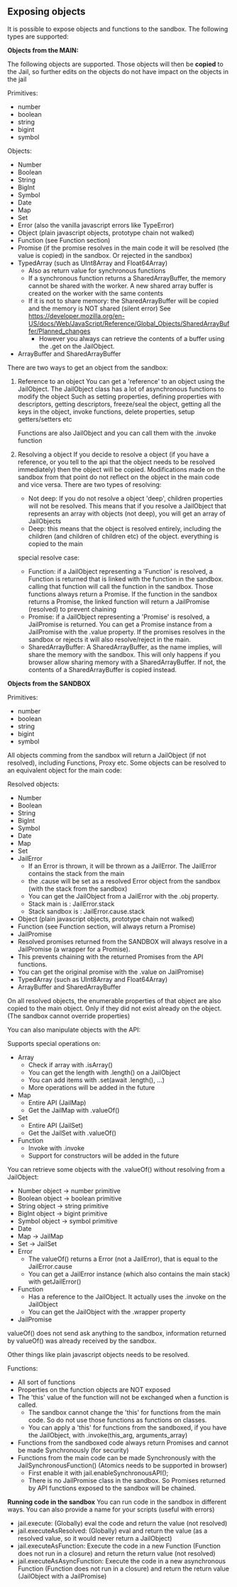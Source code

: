 
## Exposing objects
It is possible to expose objects and functions to the sandbox. The following types are supported:


**Objects from the MAIN:**

The following objects are supported. Those objects will then be **copied** to the Jail, so further edits on the objects do not have impact on the objects
in the jail

Primitives:
* number
* boolean
* string
* bigint
* symbol

Objects:
* Number
* Boolean
* String
* BigInt
* Symbol
* Date
* Map
* Set
* Error (also the vanilla javascript errors like TypeError)
* Object (plain javascript objects, prototype chain not walked)
* Function (see Function section)
* Promise (if the promise resolves in the main code it will be resolved (the value is copied) in the sandbox. Or rejected in the sandbox)
* TypedArray (such as UInt8Array and Float64Array)
  * Also as return value for synchronous functions
  * If a synchronous function returns a SharedArrayBuffer, the memory cannot be shared with the worker. A new shared array buffer is created on the worker with the same contents
  * If it is not to share memory: the SharedArrayBuffer will be copied and the memory is NOT shared (silent error)
    See https://developer.mozilla.org/en-US/docs/Web/JavaScript/Reference/Global_Objects/SharedArrayBuffer/Planned_changes
    * However you always can retrieve the contents of a buffer using the .get on the JailObject.
* ArrayBuffer and SharedArrayBuffer

There are two ways to get an object from the sandbox:
1. Reference to an object
   You can get a 'reference' to an object using the JailObject.
   The JailObject class has a lot of asynchronous functions to modify the object
   Such as setting properties, defining properties with descriptors, getting descriptors, freeze/seal the object, getting all the keys in the object, invoke functions, delete properties, setup getters/setters etc

   Functions are also JailObject and you can call them with the .invoke function
2. Resolving a object
   If you decide to resolve a object (if you have a reference, or you tell to the api that the object needs to be resolved immediately)
   then the object will be copied. Modifications made on the sandbox from that point do not reflect on the object in the main code and vice versa.
   There are two types of resolving:
   * Not deep:
     If you do not resolve a object 'deep', children properties will not be resolved.
     This means that if you resolve a JailObject that represents an array with objects (not deep), you will get an array of JailObjects
   * Deep:
     this means that the object is resolved entirely, including the children (and children of children etc) of the object.
     everything is copied to the main

   special resolve case:
   * Function: if a JailObject representing a 'Function' is resolved, a Function is returned that is linked with the function in the sandbox.
               calling that function will call the function in the sandbox. Those functions always return a Promise.
               If the function in the sandbox returns a Promise, the linked function will return a JailPromise (resolved) to prevent chaining
   * Promise:  if a JailObject representing a 'Promise' is resolved, a JailPromise is returned. 
               You can get a Promise instance from a JailPromise with the .value property.
               If the promises resolves in the sandbox or rejects it will also resolve/reject in the main.
   * SharedArrayBuffer:
               A SharedArrayBuffer, as the name implies, will share the memory with the sandbox. This will only happens if you browser allow sharing memory
               with a SharedArrayBuffer. If not, the contents of a SharedArrayBuffer is copied instead.
               

**Objects from the SANDBOX**


Primitives:
* number
* boolean
* string
* bigint
* symbol

All objects comming from the sandbox will return a JailObject (if not resolved), including Functions, Proxy etc.
Some objects can be resolved to an equivalent object for the main code:

Resolved objects:
* Number
* Boolean
* String
* BigInt
* Symbol
* Date
* Map
* Set
* JailError
  * If an Error is thrown, it will be thrown as a JailError. The JailError contains the stack from the main
  * the .cause will be set as a resolved Error object from the sandbox (with the stack from the sandbox)
  * You can get the JailObject from a JailError with the .obj property.
  * Stack main is : JailError.stack
  * Stack sandbox is : JailError.cause.stack
* Object (plain javascript objects, prototype chain not walked)
* Function (see Function section, will always return a Promise)
* JailPromise 
 * Resolved promises returned from the SANDBOX will always resolve in a JailPromise (a wrapper for a Promise).
 * This prevents chaining with the returned Promises from the API functions. 
 * You can get the original promise with the .value on JailPromise)
* TypedArray (such as UInt8Array and Float64Array)
* ArrayBuffer and SharedArrayBuffer

On all resolved objects, the enumerable properties of that object are also copied to the main object.
Only if they did not exist already on the object. (The sandbox cannot override properties)

You can also manipulate objects with the API:

Supports special operations on:
* Array
  * Check if array with .isArray()
  * You can get the length with .length() on a JailObject
  * You can add items with .set(await .length(), ...)
  * More operations will be added in the future
* Map
  * Entire API (JailMap)
  * Get the JailMap with .valueOf()
* Set
  * Entire API (JailSet)
  * Get the JailSet with .valueOf()
* Function
  * Invoke with .invoke
  * Support for constructors will be added in the future

You can retrieve some objects with the .valueOf() without resolving from a JailObject:
* Number object -> number primitive
* Boolean object -> boolean primitive
* String object -> string primitive
* BigInt object -> bigint primitive
* Symbol object -> symbol primitive
* Date
* Map -> JailMap
* Set -> JailSet
* Error
  * The valueOf() returns a Error (not a JailError), that is equal to the JailError.cause
  * You can get a JailError instance (which also contains the main stack) with getJailError()
* Function
  * Has a reference to the JailObject. It actually uses the .invoke on the JailObject
  * You can get the JailObject with the .wrapper property
* JailPromise

valueOf() does not send ask anything to the sandbox, information returned by valueOf() was already received by the sandbox.

Other things like plain javascript objects needs to be resolved.

Functions:
* All sort of functions
* Properties on the function objects are NOT exposed
* The 'this' value of the function will not be exchanged when a function is called.
  * The sandbox cannot change the 'this' for functions from the main code. So do not use those functions as functions on classes.
  * You can apply a 'this' for functions from the sandboxed, if you have the JailObject, with .invoke(this_arg, arguments_array)
* Functions from the sandboxed code always return Promises and cannot be made Synchronously (for security)
* Functions from the main code can be made Synchronously with the JailSynchronousFunction() (Atomics needs to be supported in browser)
  * First enable it with jail.enableSynchronousAPI();
  * There is no JailPromise class in the sandbox. So Promises returned by API functions exposed to the sandbox will be chained.


**Running code in the sandbox**
You can run code in the sandbox in different ways.
You can also provide a name for your scripts (useful with errors)

* jail.execute: (Globally) eval the code and return the value (not resolved)
* jail.executeAsResolved: (Globally) eval and return the value (as a resolved value, so it would never return a JailObject)
* jail.executeAsFunction: Execute the code in a new Function (Function does not run in a closure) and return the return value (not resolved)
* jail.executeAsAsyncFunction: Execute the code in a new asynchronous Function (Function does not run in a closure) and return the return value (JailObject with a JailPromise)